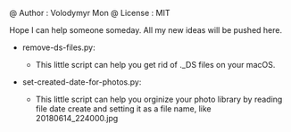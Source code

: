 @ Author  : Volodymyr Mon
@ License : MIT

Hope I can help someone someday.
All my new ideas will be pushed here.

- remove-ds-files.py:
  - This little script can help you get rid of ._DS files on your macOS.

- set-created-date-for-photos.py:
  - This little script can help you orginize your photo library by reading file date create and setting it as a file name, like 20180614_224000.jpg


